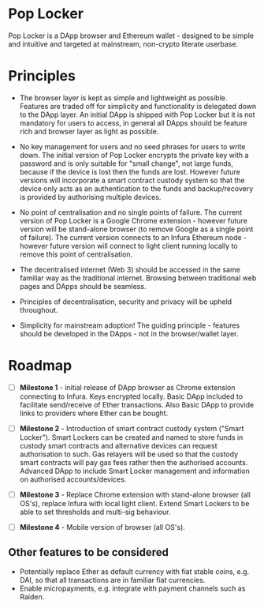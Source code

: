 Pop Locker
==========
Pop Locker is a DApp browser and Ethereum wallet - designed to be simple and intuitive and targeted at mainstream, non-crypto literate userbase.

# Principles

- The browser layer is kept as simple and lightweight as possible. Features are traded off for simplicity and functionality is delegated down to the DApp layer. An initial DApp is shipped with Pop Locker but it is not mandatory for users to access, in general all DApps should be feature rich and browser layer as light as possible.

- No key management for users and no seed phrases for users to write down. The initial version of Pop Locker encrypts the private key with a password and is only suitable for "small change", not large funds, because if the device is lost then the funds are lost. However future versions will incorporate a smart contract custody system so that the device only acts as an authentication to the funds and backup/recovery is provided by authorising multiple devices.

- No point of centralisation and no single points of failure. The current version of Pop Locker is a Google Chrome extension - however future version will be stand-alone browser (to remove Google as a single point of failure). The current version connects to an Infura Ethereum node - however future version will connect to light client running locally to remove this point of centralisation.

- The decentralised internet (Web 3) should be accessed in the same familiar way as the traditional internet. Browsing between traditional web pages and DApps should be seamless.

- Principles of decentralisation, security and privacy will be upheld throughout.

- Simplicity for mainstream adoption! The guiding principle - features should be developed in the DApps - not in the browser/wallet layer.

# Roadmap

- [ ] **Milestone 1** - initial release of DApp browser as Chrome extension connecting to Infura. Keys encrypted locally.
Basic DApp included to facilitate send/receive of Ether transactions. Also Basic DApp to provide links to providers where Ether can be bought.

- [ ] **Milestone 2** - Introduction of smart contract custody system ("Smart Locker"). Smart Lockers can be created and named to store funds in custody smart contracts and alternative devices can request authorisation to such. Gas relayers will be used so that the custody smart contracts will pay gas fees rather then the authorised accounts.
Advanced DApp to include Smart Locker management and information on authorised accounts/devices.

- [ ] **Milestone 3** - Replace Chrome extension with stand-alone browser (all OS's), replace Infura with local light client. Extend Smart Lockers to be able to set thresholds and multi-sig behaviour.

- [ ] **Milestone 4** - Mobile version of browser (all OS's).

## Other features to be considered
- Potentially replace Ether as default currency with fiat stable coins, e.g. DAI, so that all transactions are in familiar fiat currencies.
- Enable micropayments, e.g. integrate with payment channels such as Raiden.
